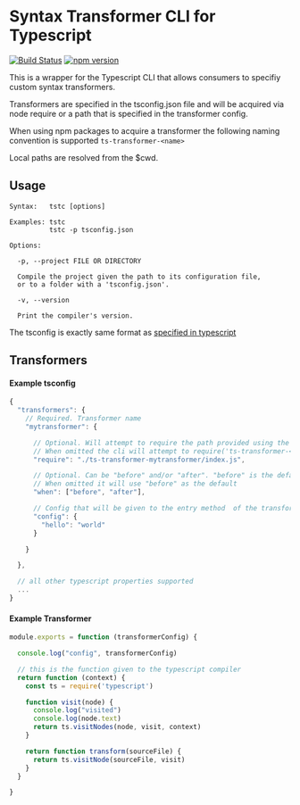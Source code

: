 # Syntax Transformer CLI for Typescript

[![Build Status](https://img.shields.io/travis/ts-contrib/ts-transformer-cli/master.svg)](http://travis-ci.org/ts-contrib/ts-transformer-cli "Check this project's build status on TravisCI")
[![npm version](https://badge.fury.io/js/ts-transformer-cli.svg)](https://badge.fury.io/js/ts-transformer-cli)

This is a wrapper for the Typescript CLI that allows consumers to specifiy custom syntax transformers.

Transformers are specified in the tsconfig.json file and will be acquired via node require or a path that is specified in the transformer config. 

When using npm packages to acquire a transformer the following naming convention is supported `ts-transformer-<name>`

Local paths are resolved from the $cwd.

## Usage

```
Syntax:   tstc [options]

Examples: tstc
          tstc -p tsconfig.json

Options:

  -p, --project FILE OR DIRECTORY

  Compile the project given the path to its configuration file, 
  or to a folder with a 'tsconfig.json'.

  -v, --version

  Print the compiler's version.

 ```

The tsconfig is exactly same format as [specified in typescript](https://www.typescriptlang.org/docs/handbook/tsconfig-json.html)

## Transformers

#### Example tsconfig

```js
{
  "transformers": {
    // Required. Transformer name
    "mytransformer": {

      // Optional. Will attempt to require the path provided using the $cwd.
      // When omitted the cli will attempt to require('ts-transformer-<NAME>')
      "require": "./ts-transformer-mytransformer/index.js", 

      // Optional. Can be "before" and/or "after". "before" is the default. 
      // When omitted it will use "before" as the default
      "when": ["before", "after"],

      // Config that will be given to the entry method  of the transformer
      "config": {                   
        "hello": "world"
      }

    }

  },

  // all other typescript properties supported
  ...
}

```

#### Example Transformer

```js
module.exports = function (transformerConfig) {

  console.log("config", transformerConfig)

  // this is the function given to the typescript compiler
  return function (context) {
    const ts = require('typescript')

    function visit(node) {
      console.log("visited")
      console.log(node.text)
      return ts.visitNodes(node, visit, context)
    }

    return function transform(sourceFile) {
      return ts.visitNode(sourceFile, visit)
    }
  }

}
```